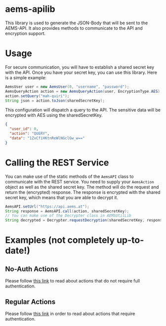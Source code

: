 # aems-apilib
This library is used to generate the JSON-Body that will be sent to the AEMS-API. It also provides methods to communicate to the API and encryption support.

# Usage
For secure communication, you will have to establish a shared secret key with the API. Once you have your secret key, you can use this library. Here is a simple example: 
```java
AemsUser user = new AemsUser(0, "username", "password");
AemsQueryAction action = new AemsQueryAction(user, EncryptionType.AES);
action.setQuery("mah-quiri");
String json = action.toJson(sharedSecretKey);
``` 
This configuration will dispatch a query to the API. The sensitive data will be encrypted with AES using the sharedSecretKey.
```json
{
  "user_id": 0,
  "action": "QUERY",
  "data": "1ZxCfiHKtnReWlNGclGw_w=="
}
``` 
# Calling the REST Service
You can make use of the static methods of the `AemsAPI` class to communicate with the REST service. You need to supply your `AemsAction` object as well as the shared secret key. The method will do the request and return the (encrypted) response. The response is encrypted with the shared secret key, which means that you are able to decrypt it.
```java
AemsAPI.setUrl("https://api.aems.at");
String response = AemsAPI.call(action, sharedSecretKey);
// You can make use of the Decrypter class in AEMSUtilLib
String decrypted = Decrypter.requestDecryption(sharedSecretKey, response.getBytes());
```

# Examples (not completely up-to-date!)
## No-Auth Actions
Please follow [this link](https://github.com/GitGraf/aems-apilib/wiki/No-Authentication-Actions) to read about actions that do not require full authentication.
## Regular Actions
Please follow [this link](https://github.com/GitGraf/aems-apilib/wiki/Aems-Actions) in order to read about actions that require authentication.
